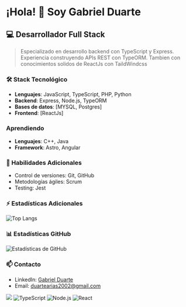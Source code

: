 # ¡Hola! 👋 Soy Gabriel Duarte

## 💻 Desarrollador Full Stack
> Especializado en desarrollo backend con TypeScript y Express. Experiencia construyendo APIs REST con TypeORM.
> Tambien con conocimientos solidos de ReactJs con TaildWindcss

### 🛠️ Stack Tecnológico
- **Lenguajes**: JavaScript, TypeScript, PHP, Python
- **Backend**: Express, Node.js, TypeORM
- **Bases de datos**: [MYSQL, Postgres]
- **Frontend**: [ReactJs]

### Aprendiendo
- **Lenguajes**: C++, Java
- **Framework**: Astro, Angular

### 💪 Habilidades Adicionales
- Control de versiones: Git, GitHub
- Metodologías ágiles: Scrum
- Testing: Jest

### ⚡ Estadísticas Adicionales
![Top Langs](https://github-readme-stats.vercel.app/api/top-langs/?username=Gabrielda2002&layout=compact&theme=radical)

### 📊 Estadísticas GitHub
![Estadísticas de GitHub](https://github-readme-stats.vercel.app/api?username=Gabrielda2002&show_icons=true&theme=radical)

### 📫 Contacto
- LinkedIn: [Gabriel Duarte](https://www.linkedin.com/in/gabriel-camilo-duarte-arias-9585b3272/)
- Email: duartearias2002@gmail.com

![](https://komarev.com/ghpvc/?username=Gabrielda2002)
![TypeScript](https://img.shields.io/badge/-TypeScript-3178C6?style=flat&logo=typescript&logoColor=white)
![Node.js](https://img.shields.io/badge/-Node.js-339933?style=flat&logo=node.js&logoColor=white)
![React](https://img.shields.io/badge/-React-61DAFB?style=flat&logo=react&logoColor=black)